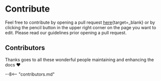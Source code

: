 # Contribute

Feel free to contribute by opening a pull request [here]({{config.repo_url}}){target=_blank}
or by clicking the pencil button in the upper right corner on the page you want to edit.
Please read our guidelines prior opening a pull request.

## Contributors

Thanks goes to all these wonderful people maintaining and enhancing the docs ❤️

--8<-- "contributors.md"
